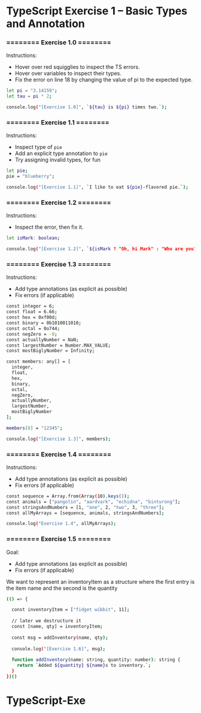 # TypeScript Exercise 1 – Basic Types and Annotation

### ======== Exercise 1.0 ========
Instructions:
- Hover over red squigglies to inspect the TS errors.
- Hover over variables to inspect their types.
- Fix the error on line 18 by changing the value of pi to the expected type.

```bash
let pi = "3.14159";
let tau = pi * 2;

console.log("[Exercise 1.0]", `${tau} is ${pi} times two.`);
```

### ======== Exercise 1.1 ========
Instructions:
- Inspect type of `pie`
- Add an explicit type annotation to `pie`
- Try assigning invalid types, for fun

```bash
let pie;
pie = "blueberry";

console.log("[Exercise 1.1]", `I like to eat ${pie}-flavored pie.`);
```

### ======== Exercise 1.2 ========
Instructions:
- Inspect the error, then fix it.

```bash
let isMark: boolean;

console.log("[Exercise 1.2]", `${isMark ? "Oh, hi Mark" : "Who are you?"}`);
```

### ======== Exercise 1.3 ========
Instructions:
- Add type annotations (as explicit as possible)
- Fix errors (if applicable)

```bash
const integer = 6;
const float = 6.66;
const hex = 0xf00d;
const binary = 0b1010011010;
const octal = 0o744;
const negZero = -0;
const actuallyNumber = NaN;
const largestNumber = Number.MAX_VALUE;
const mostBiglyNumber = Infinity;

const members: any[] = [
  integer,
  float,
  hex,
  binary,
  octal,
  negZero,
  actuallyNumber,
  largestNumber,
  mostBiglyNumber
];

members[0] = "12345";

console.log("[Exercise 1.3]", members);
```

### ======== Exercise 1.4 ========
Instructions:
- Add type annotations (as explicit as possible)
- Fix errors (if applicable)

```bash
const sequence = Array.from(Array(10).keys());
const animals = ["pangolin", "aardvark", "echidna", "binturong"];
const stringsAndNumbers = [1, "one", 2, "two", 3, "three"];
const allMyArrays = [sequence, animals, stringsAndNumbers];

console.log("Exercise 1.4", allMyArrays);
```
### ======== Exercise 1.5 ========
Goal:
- Add type annotations (as explicit as possible)
- Fix errors (if applicable)

We want to represent an inventoryItem as a structure where the first entry is the item name and the second is the quantity

```bash
(() => {

  const inventoryItem = ["fidget wibbit", 11];
  
  // later we destructure it
  const [name, qty] = inventoryItem;
  
  const msg = addInventory(name, qty);
  
  console.log("[Exercise 1.6]", msg);
  
  function addInventory(name: string, quantity: number): string {
    return `Added ${quantity} ${name}s to inventory.`;
  }
})()
```
# TypeScript-Exe
